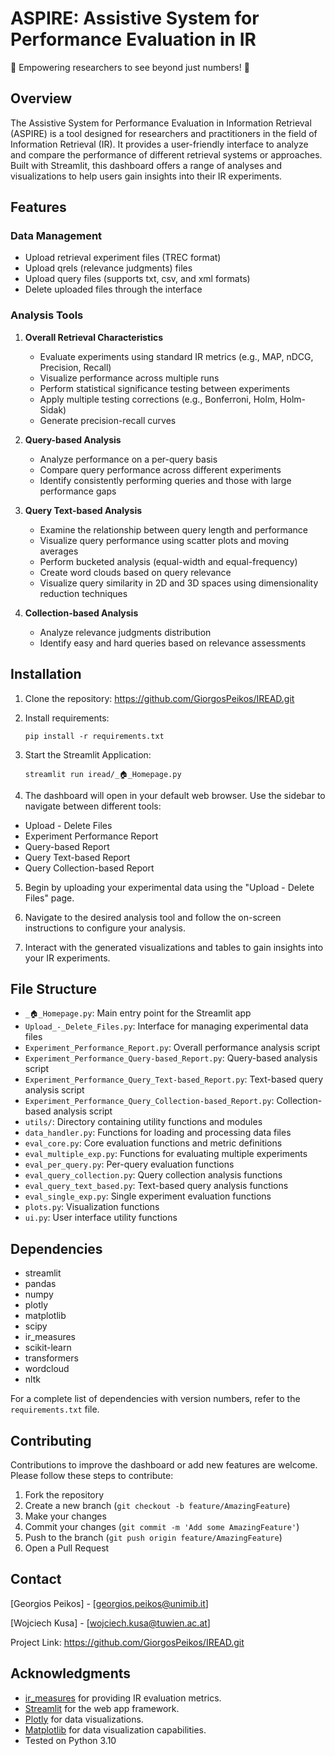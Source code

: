 # ASPIRE: Assistive System for Performance Evaluation in IR

🚀 Empowering researchers to see beyond just numbers! 🚀


## Overview
The Assistive System for Performance Evaluation in Information Retrieval (ASPIRE) is a tool designed for researchers and practitioners in the field of Information Retrieval (IR). It provides a user-friendly interface to analyze and compare the performance of different retrieval systems or approaches. Built with Streamlit, this dashboard offers a range of analyses and visualizations to help users gain insights into their IR experiments.

## Features

### Data Management
- Upload retrieval experiment files (TREC format)
- Upload qrels (relevance judgments) files
- Upload query files (supports txt, csv, and xml formats)
- Delete uploaded files through the interface

### Analysis Tools
1. **Overall Retrieval Characteristics**
   - Evaluate experiments using standard IR metrics (e.g., MAP, nDCG, Precision, Recall)
   - Visualize performance across multiple runs
   - Perform statistical significance testing between experiments
   - Apply multiple testing corrections (e.g., Bonferroni, Holm, Holm-Sidak)
   - Generate precision-recall curves

2. **Query-based Analysis**
   - Analyze performance on a per-query basis
   - Compare query performance across different experiments
   - Identify consistently performing queries and those with large performance gaps

3. **Query Text-based Analysis**
   - Examine the relationship between query length and performance
   - Visualize query performance using scatter plots and moving averages
   - Perform bucketed analysis (equal-width and equal-frequency)
   - Create word clouds based on query relevance
   - Visualize query similarity in 2D and 3D spaces using dimensionality reduction techniques

4. **Collection-based Analysis**
   - Analyze relevance judgments distribution
   - Identify easy and hard queries based on relevance assessments


## Installation

1. Clone the repository: https://github.com/GiorgosPeikos/IREAD.git 

2. Install requirements: 

	```
	pip install -r requirements.txt
	```
3. Start the Streamlit Application:

	```
	streamlit run iread/_🏠_Homepage.py
	```
	
4. The dashboard will open in your default web browser. Use the sidebar to navigate between different tools:
- Upload - Delete Files
- Experiment Performance Report
- Query-based Report
- Query Text-based Report
- Query Collection-based Report

5. Begin by uploading your experimental data using the "Upload - Delete Files" page.

6. Navigate to the desired analysis tool and follow the on-screen instructions to configure your analysis.

7. Interact with the generated visualizations and tables to gain insights into your IR experiments.

## File Structure

- `_🏠_Homepage.py`: Main entry point for the Streamlit app
- `Upload_-_Delete_Files.py`: Interface for managing experimental data files
- `Experiment_Performance_Report.py`: Overall performance analysis script
- `Experiment_Performance_Query-based_Report.py`: Query-based analysis script
- `Experiment_Performance_Query_Text-based_Report.py`: Text-based query analysis script
- `Experiment_Performance_Query_Collection-based_Report.py`: Collection-based analysis script
- `utils/`: Directory containing utility functions and modules
- `data_handler.py`: Functions for loading and processing data files
- `eval_core.py`: Core evaluation functions and metric definitions
- `eval_multiple_exp.py`: Functions for evaluating multiple experiments
- `eval_per_query.py`: Per-query evaluation functions
- `eval_query_collection.py`: Query collection analysis functions
- `eval_query_text_based.py`: Text-based query analysis functions
- `eval_single_exp.py`: Single experiment evaluation functions
- `plots.py`: Visualization functions
- `ui.py`: User interface utility functions

## Dependencies

- streamlit
- pandas
- numpy
- plotly
- matplotlib
- scipy
- ir_measures
- scikit-learn
- transformers
- wordcloud
- nltk

For a complete list of dependencies with version numbers, refer to the `requirements.txt` file.

## Contributing

Contributions to improve the dashboard or add new features are welcome. Please follow these steps to contribute:

1. Fork the repository
2. Create a new branch (`git checkout -b feature/AmazingFeature`)
3. Make your changes
4. Commit your changes (`git commit -m 'Add some AmazingFeature'`)
5. Push to the branch (`git push origin feature/AmazingFeature`)
6. Open a Pull Request

## Contact

[Georgios Peikos] - [georgios.peikos@unimib.it]

[Wojciech Kusa] - [wojciech.kusa@tuwien.ac.at]

Project Link: https://github.com/GiorgosPeikos/IREAD.git 

## Acknowledgments

- [ir_measures](https://github.com/terrierteam/ir_measures) for providing IR evaluation metrics.
- [Streamlit](https://streamlit.io/) for the web app framework.
- [Plotly](https://plotly.com/) for data visualizations.
- [Matplotlib](https://matplotlib.org/) for data visualization capabilities.
- Tested on Python 3.10
